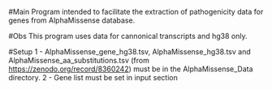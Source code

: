 #Main
Program intended to facilitate the extraction of pathogenicity data for genes from AlphaMissense database.

#Obs
This program uses data for cannonical transcripts and hg38 only.

#Setup
1 - AlphaMissense_gene_hg38.tsv, AlphaMissense_hg38.tsv and AlphaMissense_aa_substitutions.tsv (from https://zenodo.org/record/8360242) must be in the AlphaMissense_Data directory.
2 - Gene list must be set in input section

